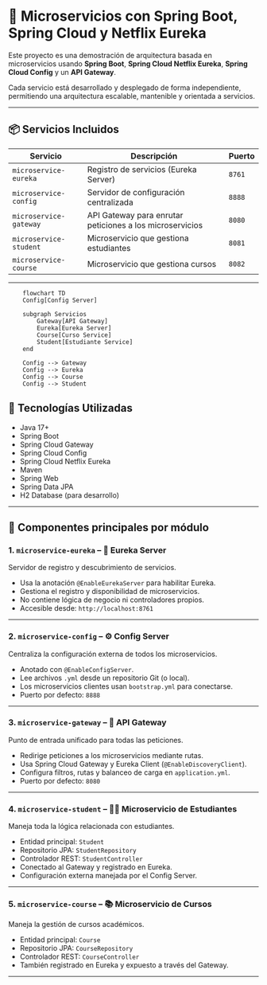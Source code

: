 # 🧩 Microservicios con Spring Boot, Spring Cloud y Netflix Eureka

Este proyecto es una demostración de arquitectura basada en microservicios usando **Spring Boot**, **Spring Cloud Netflix Eureka**, **Spring Cloud Config** y un **API Gateway**.

Cada servicio está desarrollado y desplegado de forma independiente, permitiendo una arquitectura escalable, mantenible y orientada a servicios.

---

## 📦 Servicios Incluidos

| Servicio                   | Descripción                                                     | Puerto      |
|---------------------------|------------------------------------------------------------------|-------------|
| `microservice-eureka`     | Registro de servicios (Eureka Server)                            | `8761`      |
| `microservice-config`     | Servidor de configuración centralizada                           | `8888`      |
| `microservice-gateway`    | API Gateway para enrutar peticiones a los microservicios         | `8080`      |
| `microservice-student`    | Microservicio que gestiona estudiantes                           | `8081`      |
| `microservice-course`     | Microservicio que gestiona cursos                                | `8082`      |

---
```mermaid
    flowchart TD
    Config[Config Server]
    
    subgraph Servicios
        Gateway[API Gateway]
        Eureka[Eureka Server]
        Course[Curso Service]
        Student[Estudiante Service]
    end

    Config --> Gateway
    Config --> Eureka
    Config --> Course
    Config --> Student
```

## 🧰 Tecnologías Utilizadas

- Java 17+
- Spring Boot
- Spring Cloud Gateway
- Spring Cloud Config
- Spring Cloud Netflix Eureka
- Maven
- Spring Web
- Spring Data JPA
- H2 Database (para desarrollo)

---

## 🧩 Componentes principales por módulo

### 1. `microservice-eureka` – 📘 Eureka Server

Servidor de registro y descubrimiento de servicios.

- Usa la anotación `@EnableEurekaServer` para habilitar Eureka.
- Gestiona el registro y disponibilidad de microservicios.
- No contiene lógica de negocio ni controladores propios.
- Accesible desde: `http://localhost:8761`

---

### 2. `microservice-config` – ⚙️ Config Server

Centraliza la configuración externa de todos los microservicios.

- Anotado con `@EnableConfigServer`.
- Lee archivos `.yml` desde un repositorio Git (o local).
- Los microservicios clientes usan `bootstrap.yml` para conectarse.
- Puerto por defecto: `8888`

---

### 3. `microservice-gateway` – 🚪 API Gateway

Punto de entrada unificado para todas las peticiones.

- Redirige peticiones a los microservicios mediante rutas.
- Usa Spring Cloud Gateway y Eureka Client (`@EnableDiscoveryClient`).
- Configura filtros, rutas y balanceo de carga en `application.yml`.
- Puerto por defecto: `8080`

---

### 4. `microservice-student` – 👨‍🎓 Microservicio de Estudiantes

Maneja toda la lógica relacionada con estudiantes.

- Entidad principal: `Student`
- Repositorio JPA: `StudentRepository`
- Controlador REST: `StudentController`
- Conectado al Gateway y registrado en Eureka.
- Configuración externa manejada por el Config Server.

---

### 5. `microservice-course` – 📚 Microservicio de Cursos

Maneja la gestión de cursos académicos.

- Entidad principal: `Course`
- Repositorio JPA: `CourseRepository`
- Controlador REST: `CourseController`
- También registrado en Eureka y expuesto a través del Gateway.

---
